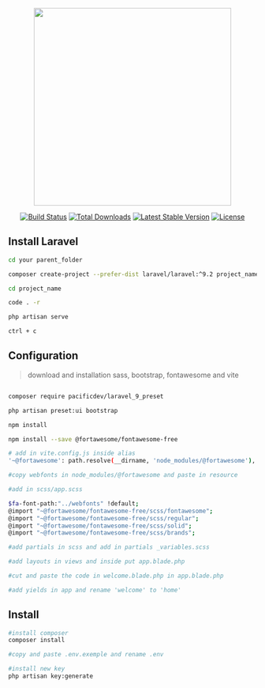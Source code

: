 <p align="center"><a href="https://laravel.com" target="_blank"><img src="https://raw.githubusercontent.com/laravel/art/master/logo-lockup/5%20SVG/2%20CMYK/1%20Full%20Color/laravel-logolockup-cmyk-red.svg" width="400"></a></p>

<p align="center">
<a href="https://travis-ci.org/laravel/framework"><img src="https://travis-ci.org/laravel/framework.svg" alt="Build Status"></a>
<a href="https://packagist.org/packages/laravel/framework"><img src="https://img.shields.io/packagist/dt/laravel/framework" alt="Total Downloads"></a>
<a href="https://packagist.org/packages/laravel/framework"><img src="https://img.shields.io/packagist/v/laravel/framework" alt="Latest Stable Version"></a>
<a href="https://packagist.org/packages/laravel/framework"><img src="https://img.shields.io/packagist/l/laravel/framework" alt="License"></a>
</p>

## Install Laravel

```bash
cd your parent_folder

composer create-project --prefer-dist laravel/laravel:^9.2 project_name

cd project_name

code . -r

php artisan serve

ctrl + c

```

## Configuration

>download and installation sass, bootstrap, fontawesome and vite

```bash

composer require pacificdev/laravel_9_preset

php artisan preset:ui bootstrap

npm install

npm install --save @fortawesome/fontawesome-free

# add in vite.config.js inside alias
'~@fortawesome': path.resolve(__dirname, 'node_modules/@fortawesome'),

#copy webfonts in node_modules/@fortawesome and paste in resource

#add in scss/app.scss

$fa-font-path:"../webfonts" !default;
@import "~@fortawesome/fontawesome-free/scss/fontawesome";
@import "~@fortawesome/fontawesome-free/scss/regular";
@import "~@fortawesome/fontawesome-free/scss/solid";
@import "~@fortawesome/fontawesome-free/scss/brands";

#add partials in scss and add in partials _variables.scss

#add layouts in views and inside put app.blade.php

#cut and paste the code in welcome.blade.php in app.blade.php

#add yields in app and rename 'welcome' to 'home'
```
## Install

```bash
#install composer
composer install

#copy and paste .env.exemple and rename .env

#install new key
php artisan key:generate
```

```
